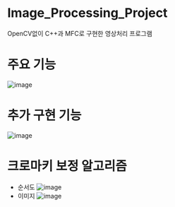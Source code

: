# Image_Processing_Project
OpenCV없이 C++과 MFC로 구현한 영상처리 프로그램

# 주요 기능
![image](https://github.com/user-attachments/assets/4dbb25a5-53b2-40c5-b721-c336687db512)

# 추가 구현 기능
![image](https://github.com/user-attachments/assets/5136e131-bd23-4512-81e7-cf617a8c1d0c)

# 크로마키 보정 알고리즘
- 순서도
![image](https://github.com/user-attachments/assets/e4eb0f51-baf0-424d-b437-0797af8be247)
- 이미지
![image](https://github.com/user-attachments/assets/7e85f5a1-ab11-44ed-94db-56f2137c88b5)
